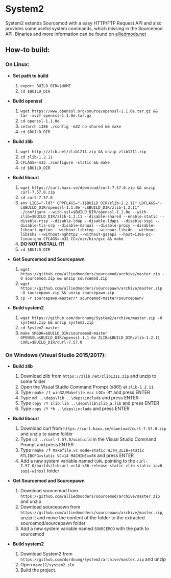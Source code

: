 System2
=======

System2 extends Sourcemod with a easy HTTP/FTP Request API and also provides some useful system commands, which missing in the Sourcemod API.
Binaries and more information can be found on [alliedmods.net](https://forums.alliedmods.net/showthread.php?t=146019)

## How-to build: ##

### On Linux: ###
- **Set path to build**
  1. `export BUILD_DIR=$HOME`
  2. `cd $BUILD_DIR`

- **Build openssl**
  1. `wget https://www.openssl.org/source/openssl-1.1.0e.tar.gz && tar -xvzf openssl-1.1.0e.tar.gz`
  2. `cd openssl-1.1.0e`
  3. `setarch i386 ./config -m32 no-shared && make`
  4. `cd $BUILD_DIR`

- **Build zlib**
  1. `wget http://zlib.net/zlib1211.zip && unzip zlib1211.zip`
  2. `cd zlib-1.2.11`
  3. `CFLAGS=-m32 ./configure -static && make`
  4. `cd $BUILD_DIR`

- **Build libcurl**
  1. `wget https://curl.haxx.se/download/curl-7.57.0.zip && unzip curl-7.57.0.zip`
  2. `cd curl-7.57.0`
  3. `env LIBS="-ldl" CPPFLAGS="-I$BUILD_DIR/zlib-1.2.11" LDFLAGS="-L$BUILD_DIR/openssl-1.1.0e -L$BUILD_DIR/zlib-1.2.11" ./configure --with-ssl=$BUILD_DIR/openssl-1.1.0e --with-zlib=$BUILD_DIR/zlib-1.2.11 --disable-shared --enable-static --disable-rtsp --disable-ldap --disable-ldaps --disable-sspi --disable-tls-srp --disable-manual --disable-proxy --disable-libcurl-option --without-librtmp --without-libidn --without-libssh2 --without-nghttp2 --without-gssapi --host=i386-pc-linux-gnu CFLAGS=-m32 CC=/usr/bin/gcc && make`
  4. **DO NOT INSTALL IT!**
  4. `cd $BUILD_DIR`

- **Get Sourcemod and Sourcepawn**
  1. `wget https://github.com/alliedmodders/sourcemod/archive/master.zip -O sourcemod.zip && unzip sourcemod.zip`
  2. `wget https://github.com/alliedmodders/sourcepawn/archive/master.zip -O sourcepawn.zip && unzip sourcepawn.zip`
  3. `cp -r sourcepawn-master/* sourcemod-master/sourcepawn/`

- **Build system2**
  1. `wget https://github.com/dordnung/System2/archive/master.zip -O system2.zip && unzip system2.zip`
  2. `cd System2-master`
  3. `make SMSDK=$BUILD_DIR/sourcemod-master OPENSSL=$BUILD_DIR/openssl-1.1.0e ZLIB=$BUILD_DIR/zlib-1.2.11 CURL=$BUILD_DIR/curl-7.57.0`

### On Windows (Visual Studio 2015/2017): ###
- **Build zlib**
  1. Download zlib from `https://zlib.net/zlib1211.zip` and unzip to some folder
  2. Open the Visual Studio Command Prompt (x86!) at `zlib-1.2.11`
  3. Type `nmake /f win32/Makefile.msc LOC=-MT` and press ENTER
  4. Type `md ..\deps\lib ..\deps\include` and press ENTER
  5. Type `copy /Y zlib.lib ..\deps\lib\zlib_a.lib` and press ENTER
  6. Type `copy /Y *h ..\deps\include` and press ENTER

- **Build libcurl**
  1. Download curl from `https://curl.haxx.se/download/curl-7.57.0.zip` and unzip to same folder
  2. Type `cd ../curl-7.57.0/winbuild` in the Visual Studio Command Prompt and press ENTER
  3. Type `nmake /f Makefile.vc mode=static WITH_ZLIB=static RTLIBCFG=static VC=14 MACHINE=x86` and press ENTER
  4. Add a new system variable named `CURL` pointing to the `curl-7.57.0/builds/libcurl-vc14-x86-release-static-zlib-static-ipv6-sspi-winssl` folder

- **Get Sourcemod and Sourcepawn**
  1. Download sourcemod from `https://github.com/alliedmodders/sourcemod/archive/master.zip` and unzip
  2. Download sourcepawn from `https://github.com/alliedmodders/sourcepawn/archive/master.zip`, unzip it and move  the content of the folder to the extracted sourcemod/sourcepawn folder
  3. Add a new system variable named `SOURCEMOD` with the path to sourcemod

- **Build system2**
  1. Download System2 from `https://github.com/dordnung/System2/archive/master.zip` and unzip
  2. Open `msvc17/system2.sln` 
  3. Build the project.